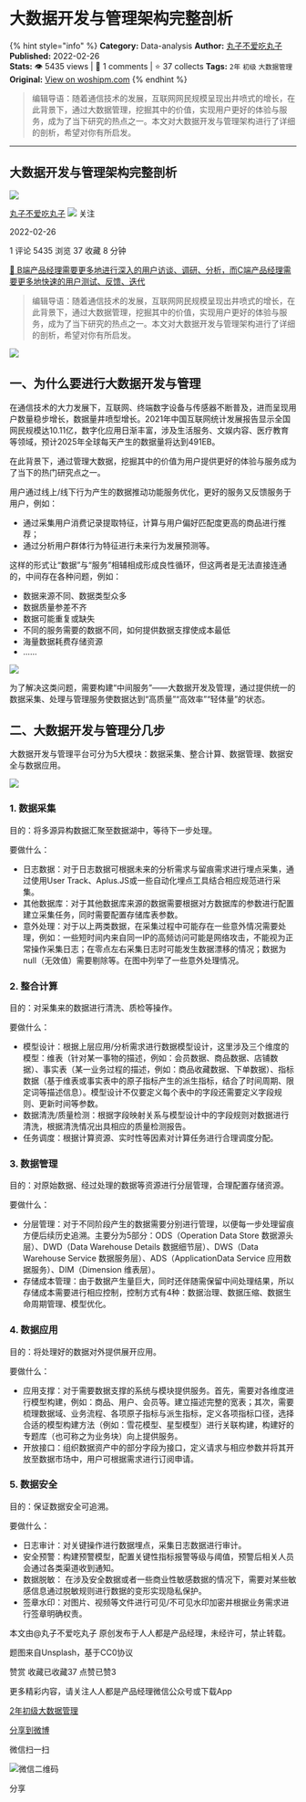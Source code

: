 # 大数据开发与管理架构完整剖析
{% hint style="info" %}
**Category:** Data-analysis
**Author:** [丸子不爱吃丸子](https://www.woshipm.com/u/907754)
**Published:** 2022-02-26  
**Stats:** 👁️ 5435 views | 💬 1 comments | ⭐ 37 collects
**Tags:** `2年` `初级` `大数据管理`
**Original:** [View on woshipm.com](https://www.woshipm.com/data-analysis/5328850.html)
{% endhint %}
> 编辑导语：随着通信技术的发展，互联网网民规模呈现出井喷式的增长，在此背景下，通过大数据管理，挖掘其中的价值，实现用户更好的体验与服务，成为了当下研究的热点之一。本文对大数据开发与管理架构进行了详细的剖析，希望对你有所启发。

---

## 大数据开发与管理架构完整剖析

[![](https://image.woshipm.com/wp-files/2022/02/4iMc2TwA5W1Zsy1yLQsx.jpeg!/both/72x72)](https://www.woshipm.com/u/907754)

[丸子不爱吃丸子](https://www.woshipm.com/u/907754) ![](https://static.woshipm.com/tag/1101_1@2x.png) 关注

2022-02-26

1 评论 5435 浏览 37 收藏 8 分钟

[🔗 B端产品经理需要更多地进行深入的用户访谈、调研、分析，而C端产品经理需要更多地快速的用户测试、反馈、迭代](https://ke.qidianla.com/courses/bcpm)

> 编辑导语：随着通信技术的发展，互联网网民规模呈现出井喷式的增长，在此背景下，通过大数据管理，挖掘其中的价值，实现用户更好的体验与服务，成为了当下研究的热点之一。本文对大数据开发与管理架构进行了详细的剖析，希望对你有所启发。

![](https://image.woshipm.com/wp-files/2022/02/1HhRlPx6wX6R29H7FuwS.jpg)

## 一、为什么要进行大数据开发与管理

在通信技术的大力发展下，互联网、终端数字设备与传感器不断普及，进而呈现用户数量稳步增长，数据量井喷型增长。2021年中国互联网统计发展报告显示全国网民规模达10.11亿，数字化应用日渐丰富，涉及生活服务、文娱内容、医疗教育等领域，预计2025年全球每天产生的数据量将达到491EB。

在此背景下，通过管理大数据，挖掘其中的价值为用户提供更好的体验与服务成为了当下的热门研究点之一。

用户通过线上/线下行为产生的数据推动功能服务优化，更好的服务又反馈服务于用户，例如：

*   通过采集用户消费记录提取特征，计算与用户偏好匹配度更高的商品进行推荐；
*   通过分析用户群体行为特征进行未来行为发展预测等。

这样的形式让“数据”与“服务”相辅相成形成良性循环，但这两者是无法直接连通的，中间存在各种问题，例如：

*   数据来源不同、数据类型众多
*   数据质量参差不齐
*   数据可能重复或缺失
*   不同的服务需要的数据不同，如何提供数据支撑使成本最低
*   海量数据耗费存储资源
*   ……

![](https://image.woshipm.com/wp-files/2022/02/6r1CNQr5mtrtf01Ui5vN.png)

为了解决这类问题，需要构建“中间服务”——大数据开发及管理，通过提供统一的数据采集、处理与管理服务使数据达到“高质量”“高效率”“轻体量”的状态。

## 二、大数据开发与管理分几步

大数据开发与管理平台可分为5大模块：数据采集、整合计算、数据管理、数据安全与数据应用。

![](https://image.woshipm.com/wp-files/2022/02/ANKnT7Cb9gZsGWKJNfnx.png)

### 1\. 数据采集

目的：将多源异构数据汇聚至数据湖中，等待下一步处理。

要做什么：

*   日志数据：对于日志数据可根据未来的分析需求与留痕需求进行埋点采集，通过使用User Track、Aplus.JS或一些自动化埋点工具结合相应规范进行采集。
*   其他数据库：对于其他数据库来源的数据需要根据对方数据库的参数进行配置建立采集任务，同时需要配置存储库表参数。
*   意外处理：对于以上两类数据，在采集过程中可能存在一些意外情况需要处理，例如：一些短时间内来自同一IP的高频访问可能是网络攻击，不能视为正常操作采集日志；在零点左右采集日志时可能发生数据漂移的情况；数据为null（无效值）需要剔除等。在图中列举了一些意外处理情况。

### 2\. 整合计算

目的：对采集来的数据进行清洗、质检等操作。

要做什么：

*   模型设计：根据上层应用/分析需求进行数据模型设计，这里涉及三个维度的模型：维表（针对某一事物的描述，例如：会员数据、商品数据、店铺数据）、事实表（某一业务过程的描述，例如：商品收藏数据、下单数据）、指标数据（基于维表或事实表中的原子指标产生的派生指标，结合了时间周期、限定词等描述信息）。模型设计不仅要定义每个表中的字段还需要定义字段规则、更新时间等参数。
*   数据清洗/质量检测：根据字段映射关系与模型设计中的字段规则对数据进行清洗，根据清洗情况出具相应的质量检测报告。
*   任务调度：根据计算资源、实时性等因素对计算任务进行合理调度分配。

### 3\. 数据管理

目的：对原始数据、经过处理的数据等资源进行分层管理，合理配置存储资源。

要做什么：

*   分层管理：对于不同阶段产生的数据需要分别进行管理，以便每一步处理留痕方便后续历史追溯。主要分为5部分：ODS（Operation Data Store 数据源头层）、DWD（Data Warehouse Details 数据细节层）、DWS（Data Warehouse Service 数据服务层）、ADS（ApplicationData Service 应用数据服务）、DIM（Dimension 维表层）。
*   存储成本管理：由于数据产生量巨大，同时还伴随需保留中间处理结果，所以存储成本需要进行相应控制，控制方式有4种：数据治理、数据压缩、数据生命周期管理、模型优化。

### 4\. 数据应用

目的：将处理好的数据对外提供展开应用。

要做什么：

*   应用支撑：对于需要数据支撑的系统与模块提供服务。首先，需要对各维度进行模型构建，例如：商品、用户、会员等。建立描述完整的宽表；其次，需要梳理数据域、业务流程、各项原子指标与派生指标，定义各项指标口径，选择合适的模型构建方法（例如：雪花模型、星型模型）进行关联构建，构建好的专题库（也可称之为业务块）向上提供服务。
*   开放接口：组织数据资产中的部分字段为接口，定义请求与相应参数并将其开放至数据市场中，用户可根据需求进行订阅申请。

### 5\. 数据安全

目的：保证数据安全可追溯。

要做什么：

*   日志审计：对关键操作进行数据埋点，采集日志数据进行审计。
*   安全预警：构建预警模型，配置关键性指标报警等级与阈值，预警后相关人员会通过各类渠道收到通知。
*   数据脱敏： 在涉及安全数据或者一些商业性敏感数据的情况下，需要对某些敏感信息通过脱敏规则进行数据的变形实现隐私保护。
*   签章水印：对图片、视频等文件进行可见/不可见水印加密并根据业务需求进行签章明确权责。

本文由@丸子不爱吃丸子 原创发布于人人都是产品经理，未经许可，禁止转载。

题图来自Unsplash，基于CC0协议

赞赏 收藏已收藏37 点赞已赞3

更多精彩内容，请关注人人都是产品经理微信公众号或下载App

[2年](https://www.woshipm.com/tag/2%e5%b9%b4)[初级](https://www.woshipm.com/tag/%e5%88%9d%e7%ba%a7)[大数据管理](https://www.woshipm.com/tag/%e5%a4%a7%e6%95%b0%e6%8d%ae%e7%ae%a1%e7%90%86)

[分享到微博](https://service.weibo.com/share/share.php?appkey=2775287854&title=大数据开发与管理架构完整剖析&url=https://www.woshipm.com/data-analysis/5328850.html&pic=https://image.woshipm.com/wp-files/2022/02/1HhRlPx6wX6R29H7FuwS.jpg)

微信扫一扫

![微信二维码](https://api.pwmqr.com/qrcode/create/?url=https://www.woshipm.com/data-analysis/5328850.html)

分享
